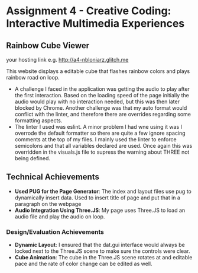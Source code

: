Assignment 4 - Creative Coding: Interactive Multimedia Experiences
===
## Rainbow Cube Viewer

your hosting link e.g. http://a4-nbloniarz.glitch.me

This website displays a editable cube that flashes rainbow colors and plays rainbow road on loop.

- A challenge I faced in the application was getting the audio to play after the first interaction. Based on the loading speed of the page initially the audio would play with no interaction needed, but this was then later blocked by Chrome. Another challenge was that my auto format would conflict with the linter, and therefore there are overrides regarding some formatting aspects.
- The linter I used was eslint. A minor problem I had wne using it was I overrode the default formatter so there are quite a few ignore spacing comments at the top of my files. I mainly used the linter to enforce semicolons and that all variables declared are used. Once again this was overridden in the visuals.js file to supress the warning about THREE not being defined.

## Technical Achievements
- **Used PUG for the Page Generator**: The index and layout files use pug to dynamically insert data. Used to insert title of page and put that in a paragraph on the webpage
- **Audio Integration Using Three.JS**: My page uses Three.JS to load an audio file and play the audio on loop.

### Design/Evaluation Achievements
- **Dynamic Layout**: I ensured that the dat.gui interface would always be locked next to the Three.JS scene to make sure the controls were clear.
- **Cube Animation**: The cube in the Three.JS scene rotates at and editable pace and the rate of color change can be edited as well.
